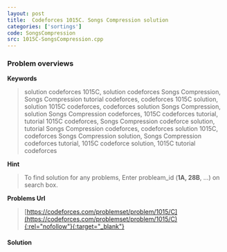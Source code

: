 ```yaml
---
layout: post
title:  Codeforces 1015C. Songs Compression solution
categories: ['sortings']
code: SongsCompression
src: 1015C-SongsCompression.cpp
---
```

### **Problem overviews**

**Keywords**
> solution codeforces 1015C, solution codeforces Songs Compression, Songs Compression tutorial codeforces, codeforces 1015C solution, solution 1015C codeforces, codeforces solution Songs Compression, solution Songs Compression codeforces, 1015C codeforces tutorial, tutorial 1015C codeforces, Songs Compression codeforce solution, tutorial Songs Compression codeforces, codeforces solution 1015C, codeforces Songs Compression solution, Songs Compression codeforces tutorial, 1015C codeforce solution, 1015C tutorial codeforces

**Hint**
> To find solution for any problems, Enter probleam_id (**1A, 28B**, ...) on search box. 

**Problems Url**
> [https://codeforces.com/problemset/problem/1015/C](https://codeforces.com/problemset/problem/1015/C){:rel="nofollow"}{:target="_blank"}

#### **Solution**



